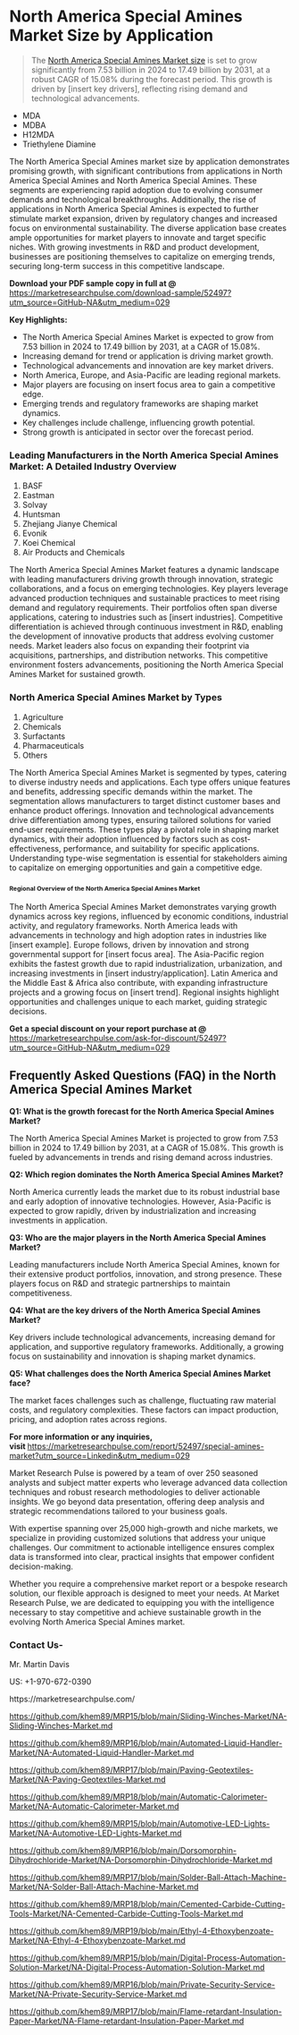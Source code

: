 <h1>North America Special Amines Market&nbsp;Size by Application</h1><blockquote><p>The <a href="https://marketresearchpulse.com/download-sample/52497?utm_source=GitHub-NA&amp;utm_medium=029">North America Special Amines Market size</a> is set to grow significantly from 7.53 billion in 2024 to 17.49 billion by 2031, at a robust CAGR of 15.08% during the forecast period. This growth is driven by [insert key drivers], reflecting rising demand and technological advancements.</p></blockquote><ul><li>MDA<li> MDBA<li> H12MDA<li> Triethylene Diamine</li></ul><p>The North America Special Amines market size by application demonstrates promising growth, with significant contributions from applications in North America Special Amines and North America Special Amines. These segments are experiencing rapid adoption due to evolving consumer demands and technological breakthroughs. Additionally, the rise of applications in North America Special Amines is expected to further stimulate market expansion, driven by regulatory changes and increased focus on environmental sustainability. The diverse application base creates ample opportunities for market players to innovate and target specific niches. With growing investments in R&D and product development, businesses are positioning themselves to capitalize on emerging trends, securing long-term success in this competitive landscape.</p><p><strong>Download your PDF sample copy in full at @ </strong><a href="https://marketresearchpulse.com/download-sample/52497?utm_source=GitHub-NA&amp;utm_medium=029">https://marketresearchpulse.com/download-sample/52497?utm_source=GitHub-NA&amp;utm_medium=029</a></p><p><strong>Key Highlights: </strong></p><ul><li>The North America Special Amines Market is expected to grow from 7.53 billion in 2024 to 17.49 billion by 2031, at a CAGR of 15.08%.</li><li>Increasing demand for trend or application is driving market growth.</li><li>Technological advancements and innovation are key market drivers.</li><li>North America, Europe, and Asia-Pacific are leading regional markets.</li><li>Major players are focusing on insert focus area to gain a competitive edge.</li><li>Emerging trends and regulatory frameworks are shaping market dynamics.</li><li>Key challenges include challenge, influencing growth potential.</li><li>Strong growth is anticipated in sector over the forecast period.</li></ul><h3>Leading Manufacturers in the North America Special Amines Market: A Detailed Industry Overview</h3><ol><li>BASF</li><li>Eastman</li><li>Solvay</li><li>Huntsman</li><li>Zhejiang Jianye Chemical</li><li>Evonik</li><li>Koei Chemical</li><li>Air Products and Chemicals</li></ol><div class="flex max-w-full flex-col flex-grow"><div class="min-h-8 text-message flex w-full flex-col items-end gap-2 whitespace-normal break-words [.text-message+&amp;]:mt-5" dir="auto" data-message-author-role="assistant" data-message-id="fd8432e4-4910-450d-b182-61b7bfb0a01f" data-message-model-slug="gpt-4o"><div class="flex w-full flex-col gap-1 empty:hidden first:pt-[3px]"><div class="markdown prose w-full break-words dark:prose-invert light"><p>The North America Special Amines Market features a dynamic landscape with leading manufacturers driving growth through innovation, strategic collaborations, and a focus on emerging technologies. Key players leverage advanced production techniques and sustainable practices to meet rising demand and regulatory requirements. Their portfolios often span diverse applications, catering to industries such as [insert industries]. Competitive differentiation is achieved through continuous investment in R&amp;D, enabling the development of innovative products that address evolving customer needs. Market leaders also focus on expanding their footprint via acquisitions, partnerships, and distribution networks. This competitive environment fosters advancements, positioning the North America Special Amines Market for sustained growth.</p></div></div></div></div><h3>North America Special Amines Market by Types</h3><ol><li>Agriculture<li> Chemicals<li> Surfactants<li> Pharmaceuticals<li> Others</li></ol><div class="flex max-w-full flex-col flex-grow"><div class="min-h-8 text-message flex w-full flex-col items-end gap-2 whitespace-normal break-words [.text-message+&amp;]:mt-5" dir="auto" data-message-author-role="assistant" data-message-id="084470be-0bb7-4664-bddf-5156b4f41249" data-message-model-slug="gpt-4o-mini"><div class="flex w-full flex-col gap-1 empty:hidden first:pt-[3px]"><div class="markdown prose w-full break-words dark:prose-invert light"><p>The North America Special Amines Market is segmented by types, catering to diverse industry needs and applications. Each type offers unique features and benefits, addressing specific demands within the market. The segmentation allows manufacturers to target distinct customer bases and enhance product offerings. Innovation and technological advancements drive differentiation among types, ensuring tailored solutions for varied end-user requirements. These types play a pivotal role in shaping market dynamics, with their adoption influenced by factors such as cost-effectiveness, performance, and suitability for specific applications. Understanding type-wise segmentation is essential for stakeholders aiming to capitalize on emerging opportunities and gain a competitive edge.</p></div></div></div></div><h3><span style="font-size: 11px;">Regional Overview of the North America Special Amines Market</span></h3><div class="flex max-w-full flex-col flex-grow"><div class="min-h-8 text-message flex w-full flex-col items-end gap-2 whitespace-normal break-words [.text-message+&amp;]:mt-5" dir="auto" data-message-author-role="assistant" data-message-id="e9038762-ce64-4e30-91c9-9bd413514231" data-message-model-slug="gpt-4o-mini"><div class="flex w-full flex-col gap-1 empty:hidden first:pt-[3px]"><div class="markdown prose w-full break-words dark:prose-invert light"><p>The North America Special Amines Market demonstrates varying growth dynamics across key regions, influenced by economic conditions, industrial activity, and regulatory frameworks. North America leads with advancements in technology and high adoption rates in industries like [insert example]. Europe follows, driven by innovation and strong governmental support for [insert focus area]. The Asia-Pacific region exhibits the fastest growth due to rapid industrialization, urbanization, and increasing investments in [insert industry/application]. Latin America and the Middle East &amp; Africa also contribute, with expanding infrastructure projects and a growing focus on [insert trend]. Regional insights highlight opportunities and challenges unique to each market, guiding strategic decisions.</p></div></div></div></div><p><strong>Get a special discount on your report purchase at @ </strong><a href="https://marketresearchpulse.com/ask-for-discount/52497?utm_source=GitHub-NA&amp;utm_medium=029">https://marketresearchpulse.com/ask-for-discount/52497?utm_source=GitHub-NA&amp;utm_medium=029</a></p><h2>Frequently Asked Questions (FAQ) in the North America Special Amines Market</h2><p><strong>Q1: What is the growth forecast for the North America Special Amines Market?</strong></p><p>The North America Special Amines Market is projected to grow from 7.53 billion in 2024 to 17.49 billion by 2031, at a CAGR of 15.08%. This growth is fueled by advancements in trends and rising demand across industries.</p><p><strong>Q2: Which region dominates the North America Special Amines Market?</strong></p><p>North America currently leads the market due to its robust industrial base and early adoption of innovative technologies. However, Asia-Pacific is expected to grow rapidly, driven by industrialization and increasing investments in application.</p><p><strong>Q3: Who are the major players in the North America Special Amines Market?</strong></p><p>Leading manufacturers include North America Special Amines, known for their extensive product portfolios, innovation, and strong presence. These players focus on R&amp;D and strategic partnerships to maintain competitiveness.</p><p><strong>Q4: What are the key drivers of the North America Special Amines Market?</strong></p><p>Key drivers include technological advancements, increasing demand for application, and supportive regulatory frameworks. Additionally, a growing focus on sustainability and innovation is shaping market dynamics.</p><p><strong>Q5: What challenges does the North America Special Amines Market face?</strong></p><p>The market faces challenges such as challenge, fluctuating raw material costs, and regulatory complexities. These factors can impact production, pricing, and adoption rates across regions.</p><p><strong>For more information or any inquiries, visit&nbsp;</strong><a href="https://marketresearchpulse.com/report/52497/special-amines-market?utm_source=Linkedin&utm_medium=029">https://marketresearchpulse.com/report/52497/special-amines-market?utm_source=Linkedin&utm_medium=029</a></p><p>Market Research Pulse is powered by a team of over 250 seasoned analysts and subject matter experts who leverage advanced data collection techniques and robust research methodologies to deliver actionable insights. We go beyond data presentation, offering deep analysis and strategic recommendations tailored to your business goals.</p><p>With expertise spanning over 25,000 high-growth and niche markets, we specialize in providing customized solutions that address your unique challenges. Our commitment to actionable intelligence ensures complex data is transformed into clear, practical insights that empower confident decision-making.</p><p>Whether you require a comprehensive market report or a bespoke research solution, our flexible approach is designed to meet your needs. At Market Research Pulse, we are dedicated to equipping you with the intelligence necessary to stay competitive and achieve sustainable growth in the evolving North America Special Amines market.</p><h3><strong>Contact Us-</strong></h3><p>Mr. Martin Davis</p><p>US: +1-970-672-0390</p><p>https://marketresearchpulse.com/</p><p><a href="https://github.com/khem89/MRP15/blob/main/Sliding-Winches-Market/NA-Sliding-Winches-Market.md">https://github.com/khem89/MRP15/blob/main/Sliding-Winches-Market/NA-Sliding-Winches-Market.md</a></p><p><a href="https://github.com/khem89/MRP16/blob/main/Automated-Liquid-Handler-Market/NA-Automated-Liquid-Handler-Market.md">https://github.com/khem89/MRP16/blob/main/Automated-Liquid-Handler-Market/NA-Automated-Liquid-Handler-Market.md</a></p><p><a href="https://github.com/khem89/MRP17/blob/main/Paving-Geotextiles-Market/NA-Paving-Geotextiles-Market.md">https://github.com/khem89/MRP17/blob/main/Paving-Geotextiles-Market/NA-Paving-Geotextiles-Market.md</a></p><p><a href="https://github.com/khem89/MRP18/blob/main/Automatic-Calorimeter-Market/NA-Automatic-Calorimeter-Market.md">https://github.com/khem89/MRP18/blob/main/Automatic-Calorimeter-Market/NA-Automatic-Calorimeter-Market.md</a></p><p><a href="https://github.com/khem89/MRP15/blob/main/Automotive-LED-Lights-Market/NA-Automotive-LED-Lights-Market.md">https://github.com/khem89/MRP15/blob/main/Automotive-LED-Lights-Market/NA-Automotive-LED-Lights-Market.md</a></p><p><a href="https://github.com/khem89/MRP16/blob/main/Dorsomorphin-Dihydrochloride-Market/NA-Dorsomorphin-Dihydrochloride-Market.md">https://github.com/khem89/MRP16/blob/main/Dorsomorphin-Dihydrochloride-Market/NA-Dorsomorphin-Dihydrochloride-Market.md</a></p><p><a href="https://github.com/khem89/MRP17/blob/main/Solder-Ball-Attach-Machine-Market/NA-Solder-Ball-Attach-Machine-Market.md">https://github.com/khem89/MRP17/blob/main/Solder-Ball-Attach-Machine-Market/NA-Solder-Ball-Attach-Machine-Market.md</a></p><p><a href="https://github.com/khem89/MRP18/blob/main/Cemented-Carbide-Cutting-Tools-Market/NA-Cemented-Carbide-Cutting-Tools-Market.md">https://github.com/khem89/MRP18/blob/main/Cemented-Carbide-Cutting-Tools-Market/NA-Cemented-Carbide-Cutting-Tools-Market.md</a></p><p><a href="https://github.com/khem89/MRP19/blob/main/Ethyl-4-Ethoxybenzoate-Market/NA-Ethyl-4-Ethoxybenzoate-Market.md">https://github.com/khem89/MRP19/blob/main/Ethyl-4-Ethoxybenzoate-Market/NA-Ethyl-4-Ethoxybenzoate-Market.md</a></p><p><a href="https://github.com/khem89/MRP15/blob/main/Digital-Process-Automation-Solution-Market/NA-Digital-Process-Automation-Solution-Market.md">https://github.com/khem89/MRP15/blob/main/Digital-Process-Automation-Solution-Market/NA-Digital-Process-Automation-Solution-Market.md</a></p><p><a href="https://github.com/khem89/MRP16/blob/main/Private-Security-Service-Market/NA-Private-Security-Service-Market.md">https://github.com/khem89/MRP16/blob/main/Private-Security-Service-Market/NA-Private-Security-Service-Market.md</a></p><p><a href="https://github.com/khem89/MRP17/blob/main/Flame-retardant-Insulation-Paper-Market/NA-Flame-retardant-Insulation-Paper-Market.md">https://github.com/khem89/MRP17/blob/main/Flame-retardant-Insulation-Paper-Market/NA-Flame-retardant-Insulation-Paper-Market.md</a></p>

